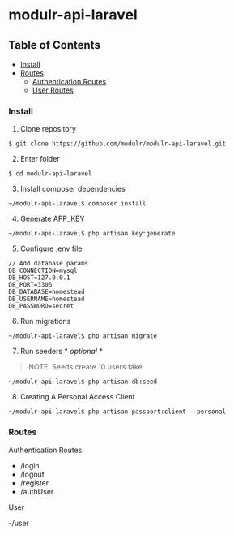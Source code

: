 # modulr-api-laravel


## Table of Contents

- [Install](#install)
- [Routes](#routes)
  - [Authentication Routes](authentication-routes)
  - [User Routes](user-routes)


### Install

1. Clone repository
```
$ git clone https://github.com/modulr/modulr-api-laravel.git
```

2. Enter folder
```
$ cd modulr-api-laravel
```

3. Install composer dependencies
```
~/modulr-api-laravel$ composer install
```

4. Generate APP_KEY
```
~/modulr-api-laravel$ php artisan key:generate
```

5. Configure .env file
```
// Add database params
DB_CONNECTION=mysql
DB_HOST=127.0.0.1
DB_PORT=3306
DB_DATABASE=homestead
DB_USERNAME=homestead
DB_PASSWORD=secret
```

6. Run migrations
```
~/modulr-api-laravel$ php artisan migrate
```

7. Run seeders * *optional* *
> NOTE: Seeds create 10 users fake
```
~/modulr-api-laravel$ php artisan db:seed
```

8. Creating A Personal Access Client
```
~/modulr-api-laravel$ php artisan passport:client --personal
```


### Routes

Authentication Routes

- /login
- /logout
- /register
- /authUser

User 

-/user

